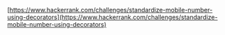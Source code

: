 [https://www.hackerrank.com/challenges/standardize-mobile-number-using-decorators](https://www.hackerrank.com/challenges/standardize-mobile-number-using-decorators)
